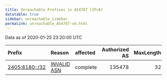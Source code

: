 ```yaml
---
title: Unreachable Prefixes in AS4787 (IPv6)
datatable: true
sidebar: unreachable_sidebar
permalink: unreachable_AS4787-v6.html
---
```


Data as of 2020-01-25 23:20:00 UTC


<div class="datatable-begin"></div>

| Prefix                                                 | Reason                                                                                               | affected   |   Authorized AS |   MaxLength | Anchor                                       |   unreachable /48s |
|:-------------------------------------------------------|:-----------------------------------------------------------------------------------------------------|:-----------|----------------:|------------:|:---------------------------------------------|-------------------:|
| [2405:8180::/32](https://stat.ripe.net/2405:8180::/32) | [INVALID ASN](https://rpki-validator.ripe.net/announcement-preview?asn=AS4787&prefix=2405:8180::/32) | complete   |          135478 |          32 | [APNIC](unreachable_APNIC_RPKI_Root-v6.html) |              65536 |

<div class="datatable-end"></div>